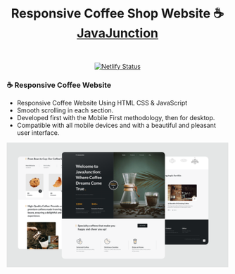 <h1 align="center">
  Responsive Coffee Shop Website ☕<br/>
  <a href="https://plantcorner.netlify.app" target="_blank">JavaJunction</a>
</h1>

<br/>
<p align="center">
  <a href="https://java-junction.netlify.app" target="_blank">
    <img src="https://api.netlify.com/api/v1/badges/ac95dc32-745f-48e2-8e2f-5795d50b580f/deploy-status" alt="Netlify Status" />
  </a>
</p>

### ☕ Responsive Coffee Website

- Responsive Coffee Website Using HTML CSS & JavaScript
- Smooth scrolling in each section.
- Developed first with the Mobile First methodology, then for desktop.
- Compatible with all mobile devices and with a beautiful and pleasant user interface.

![preview img](/preview.png)
